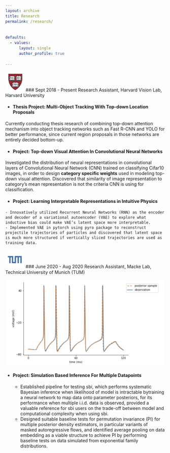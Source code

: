 ```yaml
---
layout: archive
title: Research
permalink: /research/


defaults:
  - values:
      layout: single
      author_profile: true
      
---
```


<img src="/images/harvard.png" width="60"> 
### Sept 2018 - Present    
Research Assistant, Harvard Vision Lab, Harvard University

- #### Thesis Project: Multi-Object Tracking With Top-down Location Proposals
Currently conducting thesis research of combining top-down attention mechanism into object tracking networks such as Fast R-CNN and YOLO for better performance, since current region proposals in those networks are entirely decided bottom-up.

<!-- ![](/images/prototype.png) -->
- #### Project: Top-down Visual Attention In Convolutional Neural Networks
Investigated the distribution of neural representations in convolutional layers of Convolutional Neural Network (CNN) trained on classifying Cifar10 images, in order to design **category specific weights** used in modeling top-down visual attention. Discovered that similarity of image representation to category’s mean representation is not the criteria CNN is using for classification.

- #### Project: Learning Interpretable Representations in Intuitive Physics
<!-- ![Latent space extrapolation of VAE using RNN as encoder and decoder.](/images/latent.png) -->
    - Innovatively utilized Recurrent Neural Networks (RNN) as the encoder and decoder of a variational autoencoder (VAE) to explore what inductive bias could make VAE’s latent space more interpretable.
    - Implemented VAE in pytorch using pyro package to reconstruct projectile trajectories of particles and discovered that latent space is much more structured if vertically sliced trajectories are used as training data. 

<img src="/images/TUM.png" width="60"> 
### June 2020 - Aug 2020     
Research Assistant, Macke Lab, Technical University of Munich (TUM)

![](/images/sbi_HH_model.png)

- #### Project: Simulation Based Inference For Multiple Datapoints
    - Established pipeline for testing sbi, which performs systematic Bayesian inference when likelihood of model is intractable bytraining a neural network to map data onto parameter posteriors, for its performance when multiple i.i.d. data is observed, provided a valuable reference for sbi users on the trade-off between model and computational complexity when using sbi.
    - Designed suitable baseline tests for permutation invariance (PI) for multiple posterior density estimators, in particular variants of masked autoregressive flows, and identified average pooling on data embedding as a viable structure to achieve PI by performing baseline tests on data simulated from exponential family distributions.